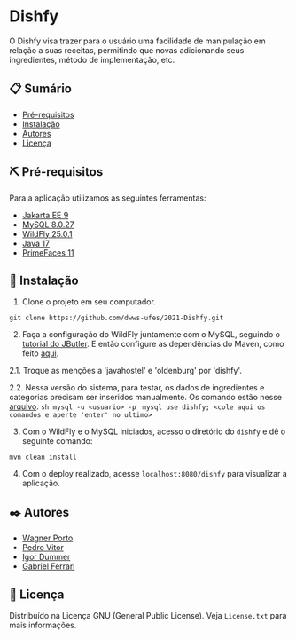 # Dishfy

O Dishfy visa trazer para o usuário uma facilidade de manipulação em relação a suas receitas, permitindo que novas adicionando seus ingredientes, método de implementação, etc.

## 📋 Sumário

- [Pré-requisitos](#pre-req)
- [Instalação](#gettin-started)
- [Autores](#authors)
- [Licença](#license)

## ⛏️ Pré-requisitos <a name = "pre-req"></a>

Para a aplicação utilizamos as seguintes ferramentas:

- [Jakarta EE 9](https://jakarta.ee/release/9/)
- [MySQL 8.0.27](https://dev.mysql.com/doc/relnotes/mysql/8.0/en/news-8-0-27.html)
- [WildFly 25.0.1](https://www.wildfly.org/news/2021/11/04/WildFly2501-Released/)
- [Java 17](https://www.oracle.com/java/technologies/javase/jdk17-archive-downloads.html)
- [PrimeFaces 11](https://www.primefaces.org/primefaces-11-0-0-rc1-released/)

## 🚀 Instalação <a name = "gettin-started"></a>

1. Clone o projeto em seu computador.
```
git clone https://github.com/dwws-ufes/2021-Dishfy.git
```
2. Faça a configuração do WildFly juntamente com o MySQL, seguindo o [tutorial do JButler](https://github.com/dwws-ufes/javahostel/tree/main/jakartaee9). E então configure as dependências do Maven, como feito [aqui](https://github.com/dwws-ufes/javahostel/tree/main/jakartaee9).
  
  2.1. Troque as menções a 'javahostel' e 'oldenburg' por 'dishfy'.
  
  2.2. Nessa versão do sistema, para testar, os dados de ingredientes e categorias precisam ser inseridos manualmente. Os comando estão nesse [arquivo](https://github.com/dwws-ufes/2021-Dishfy/blob/main/dados.sql).
    ```sh
    mysql -u <usuario> -p
    ```
    ```mysql
    use dishfy;
    <cole aqui os comandos e aperte 'enter' no ultimo>
    ```

3. Com o WildFly e o MySQL iniciados, acesso o diretório do `dishfy` e dê o seguinte comando:
```
mvn clean install
```

4. Com o deploy realizado, acesse `localhost:8080/dishfy` para visualizar a aplicação.


## ✒️ Autores <a name = "authors"></a>

- [Wagner Porto](https://github.com/wagnerpf)
- [Pedro Vitor](https://github.com/pedrovic7997)
- [Igor Dummer](https://github.com/IgorDummer)
- [Gabriel Ferrari](https://github.com/gabkyo)

## 🔐 Licença <a name = "license"></a>

Distribuído na Licença GNU (General Public License). Veja `License.txt` para mais informações.
